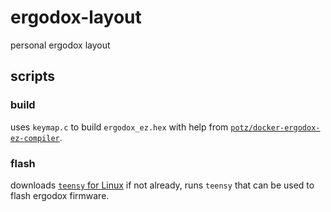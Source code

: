# ergodox-layout

personal ergodox layout

## scripts

### build

uses `keymap.c` to build `ergodox_ez.hex` with help from [`potz/docker-ergodox-ez-compiler`](https://github.com/potz/docker-ergodox-ez-compiler/).

### flash

downloads [`teensy` for Linux](https://www.pjrc.com/teensy/loader_linux.html) if not already, runs `teensy` that can be used to flash ergodox firmware.
